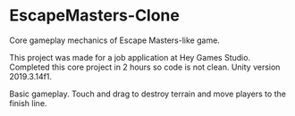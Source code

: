 # EscapeMasters-Clone
Core gameplay mechanics of Escape Masters-like game. 

This project was made for a job application at Hey Games Studio. Completed this core project in 2 hours so code is not clean. Unity version 2019.3.14f1.

Basic gameplay. Touch and drag to destroy terrain and move players to the finish line.
